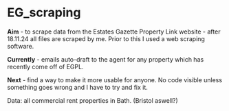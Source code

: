 # EG_scraping
****Aim**** - to scrape data from the Estates Gazette Property Link website - after 18.11.24 all files are scraped by me. Prior to this I used a web scraping software.

****Currently**** - emails auto-draft to the agent for any property which has recently come off of EGPL.

****Next**** - find a way to make it more usable for anyone. No code visible unless something goes wrong and I have to try and fix it. 

Data: all commercial rent properties in Bath. (Bristol aswell?)
